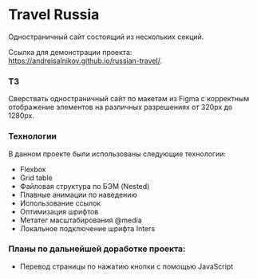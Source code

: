 # Travel Russia
Одностраничный сайт состоящий из нескольких секций.

Ссылка для демонстрации проекта:  https://andreisalnikov.github.io/russian-travel/.

### ТЗ
Сверствать одностраничный сайт по макетам из Figma с корректным отображение элементов на различных разрешениях от 320px до 1280px.

### Технологии
В данном проекте были использованы следующие технологии:
* Flexbox
* Grid table
* Файловая структура по БЭМ (Nested)
* Плавные анимации по наведению
* Использование ссылок
* Оптимизация шрифтов
* Метатег масштабирования @media
* Локальное подключение шрифта Inters

### Планы по дальнейшей доработке проекта:
* Перевод страницы по нажатию кнопки с помощью JavaScript
